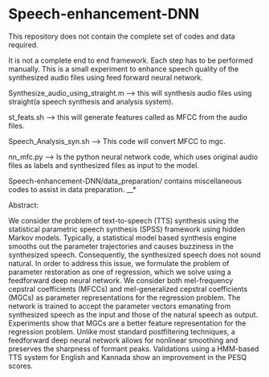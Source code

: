 # Speech-enhancement-DNN

This repository does not contain the complete set of codes and data required.

It is not a complete end to end framework. Each step has to be performed manually.
This is a small experiment to enhance speech quality of the synthesized audio files using feed forward neural network.

Synthesize_audio_using_straight.m --> this will synthesis audio files using straight(a speech synthesis and analysis system).

st_feats.sh --> this will generate features called as MFCC from the audio files.

Speech_Analysis_syn.sh --> This code will convert MFCC to mgc.

nn_mfc.py --> Is the python neural network code, which uses original audio files as labels and synthesized files as input to the model.

Speech-enhancement-DNN/data_preparation/ contains miscellaneous codes to assist in data preparation.
__* 

Abstract:

We consider the problem of text-to-speech (TTS) synthesis using the
statistical parametric speech synthesis (SPSS) framework using hidden
Markov models. Typically, a statistical model based synthesis engine
smooths out the parameter trajectories and causes buzziness in the
synthesized speech. Consequently, the synthesized speech does not sound
natural. In order to address this issue, we formulate the problem of
parameter restoration as one of regression, which we solve using a
feedforward deep neural network. We consider both mel-frequency cepstral
coefficients (MFCCs) and mel-generalized cepstral coefficients (MGCs) as
parameter representations for the regression problem. The network is
trained to accept the parameter vectors emanating from synthesized speech
as the input and those of the natural speech as output. Experiments show
that MGCs are a better feature representation for the regression problem.
Unlike most standard postfiltering techniques, a feedforward deep neural
network allows for nonlinear smoothing and preserves the sharpness of
formant peaks. Validations using a HMM-based TTS system for English and
Kannada show an improvement in the PESQ scores.

